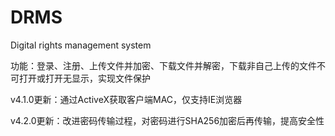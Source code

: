 # DRMS
 Digital rights management system
 
功能：登录、注册、上传文件并加密、下载文件并解密，下载非自己上传的文件不可打开或打开无显示，实现文件保护

v4.1.0更新：通过ActiveX获取客户端MAC，仅支持IE浏览器

v4.2.0更新：改进密码传输过程，对密码进行SHA256加密后再传输，提高安全性
